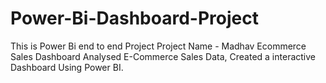 # Power-Bi-Dashboard-Project
This is Power Bi end to end Project
Project Name - Madhav Ecommerce Sales Dashboard
Analysed E-Commerce Sales Data, Created a interactive Dashboard Using Power BI.
